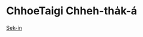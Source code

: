 # ChhoeTaigi Chheh-tha̍k-á
[Sek-ín](https://github.com/ThakTaigi/.github/blob/main/profile/README.md)
